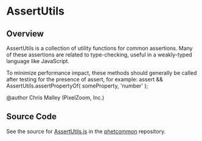 # AssertUtils

## Overview

AssertUtils is a collection of utility functions for common assertions. Many of these assertions are related to
type-checking, useful in a weakly-typed language like JavaScript.

To minimize performance impact, these methods should generally be called after testing for the presence of assert,
for example: assert &amp;&amp; AssertUtils.assertPropertyOf( someProperty, 'number' );

@author Chris Malley (PixelZoom, Inc.)



## Source Code

See the source for [AssertUtils.js](https://github.com/phetsims/phetcommon/blob/main/js/AssertUtils.js) in the [phetcommon](https://github.com/phetsims/phetcommon) repository.

